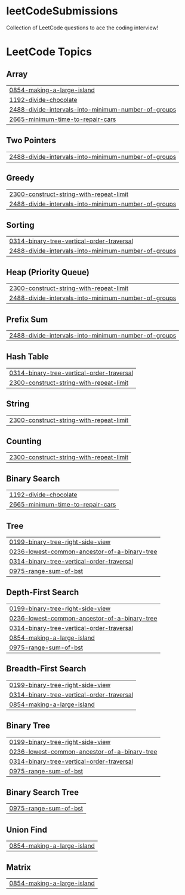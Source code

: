 # leetCodeSubmissions
Collection of LeetCode questions to ace the coding interview! 

<!---LeetCode Topics Start-->
# LeetCode Topics
## Array
|  |
| ------- |
| [0854-making-a-large-island](https://github.com/Shivani31996/leetCodeSubmissions/tree/master/0854-making-a-large-island) |
| [1192-divide-chocolate](https://github.com/Shivani31996/leetCodeSubmissions/tree/master/1192-divide-chocolate) |
| [2488-divide-intervals-into-minimum-number-of-groups](https://github.com/Shivani31996/leetCodeSubmissions/tree/master/2488-divide-intervals-into-minimum-number-of-groups) |
| [2665-minimum-time-to-repair-cars](https://github.com/Shivani31996/leetCodeSubmissions/tree/master/2665-minimum-time-to-repair-cars) |
## Two Pointers
|  |
| ------- |
| [2488-divide-intervals-into-minimum-number-of-groups](https://github.com/Shivani31996/leetCodeSubmissions/tree/master/2488-divide-intervals-into-minimum-number-of-groups) |
## Greedy
|  |
| ------- |
| [2300-construct-string-with-repeat-limit](https://github.com/Shivani31996/leetCodeSubmissions/tree/master/2300-construct-string-with-repeat-limit) |
| [2488-divide-intervals-into-minimum-number-of-groups](https://github.com/Shivani31996/leetCodeSubmissions/tree/master/2488-divide-intervals-into-minimum-number-of-groups) |
## Sorting
|  |
| ------- |
| [0314-binary-tree-vertical-order-traversal](https://github.com/Shivani31996/leetCodeSubmissions/tree/master/0314-binary-tree-vertical-order-traversal) |
| [2488-divide-intervals-into-minimum-number-of-groups](https://github.com/Shivani31996/leetCodeSubmissions/tree/master/2488-divide-intervals-into-minimum-number-of-groups) |
## Heap (Priority Queue)
|  |
| ------- |
| [2300-construct-string-with-repeat-limit](https://github.com/Shivani31996/leetCodeSubmissions/tree/master/2300-construct-string-with-repeat-limit) |
| [2488-divide-intervals-into-minimum-number-of-groups](https://github.com/Shivani31996/leetCodeSubmissions/tree/master/2488-divide-intervals-into-minimum-number-of-groups) |
## Prefix Sum
|  |
| ------- |
| [2488-divide-intervals-into-minimum-number-of-groups](https://github.com/Shivani31996/leetCodeSubmissions/tree/master/2488-divide-intervals-into-minimum-number-of-groups) |
## Hash Table
|  |
| ------- |
| [0314-binary-tree-vertical-order-traversal](https://github.com/Shivani31996/leetCodeSubmissions/tree/master/0314-binary-tree-vertical-order-traversal) |
| [2300-construct-string-with-repeat-limit](https://github.com/Shivani31996/leetCodeSubmissions/tree/master/2300-construct-string-with-repeat-limit) |
## String
|  |
| ------- |
| [2300-construct-string-with-repeat-limit](https://github.com/Shivani31996/leetCodeSubmissions/tree/master/2300-construct-string-with-repeat-limit) |
## Counting
|  |
| ------- |
| [2300-construct-string-with-repeat-limit](https://github.com/Shivani31996/leetCodeSubmissions/tree/master/2300-construct-string-with-repeat-limit) |
## Binary Search
|  |
| ------- |
| [1192-divide-chocolate](https://github.com/Shivani31996/leetCodeSubmissions/tree/master/1192-divide-chocolate) |
| [2665-minimum-time-to-repair-cars](https://github.com/Shivani31996/leetCodeSubmissions/tree/master/2665-minimum-time-to-repair-cars) |
## Tree
|  |
| ------- |
| [0199-binary-tree-right-side-view](https://github.com/Shivani31996/leetCodeSubmissions/tree/master/0199-binary-tree-right-side-view) |
| [0236-lowest-common-ancestor-of-a-binary-tree](https://github.com/Shivani31996/leetCodeSubmissions/tree/master/0236-lowest-common-ancestor-of-a-binary-tree) |
| [0314-binary-tree-vertical-order-traversal](https://github.com/Shivani31996/leetCodeSubmissions/tree/master/0314-binary-tree-vertical-order-traversal) |
| [0975-range-sum-of-bst](https://github.com/Shivani31996/leetCodeSubmissions/tree/master/0975-range-sum-of-bst) |
## Depth-First Search
|  |
| ------- |
| [0199-binary-tree-right-side-view](https://github.com/Shivani31996/leetCodeSubmissions/tree/master/0199-binary-tree-right-side-view) |
| [0236-lowest-common-ancestor-of-a-binary-tree](https://github.com/Shivani31996/leetCodeSubmissions/tree/master/0236-lowest-common-ancestor-of-a-binary-tree) |
| [0314-binary-tree-vertical-order-traversal](https://github.com/Shivani31996/leetCodeSubmissions/tree/master/0314-binary-tree-vertical-order-traversal) |
| [0854-making-a-large-island](https://github.com/Shivani31996/leetCodeSubmissions/tree/master/0854-making-a-large-island) |
| [0975-range-sum-of-bst](https://github.com/Shivani31996/leetCodeSubmissions/tree/master/0975-range-sum-of-bst) |
## Breadth-First Search
|  |
| ------- |
| [0199-binary-tree-right-side-view](https://github.com/Shivani31996/leetCodeSubmissions/tree/master/0199-binary-tree-right-side-view) |
| [0314-binary-tree-vertical-order-traversal](https://github.com/Shivani31996/leetCodeSubmissions/tree/master/0314-binary-tree-vertical-order-traversal) |
| [0854-making-a-large-island](https://github.com/Shivani31996/leetCodeSubmissions/tree/master/0854-making-a-large-island) |
## Binary Tree
|  |
| ------- |
| [0199-binary-tree-right-side-view](https://github.com/Shivani31996/leetCodeSubmissions/tree/master/0199-binary-tree-right-side-view) |
| [0236-lowest-common-ancestor-of-a-binary-tree](https://github.com/Shivani31996/leetCodeSubmissions/tree/master/0236-lowest-common-ancestor-of-a-binary-tree) |
| [0314-binary-tree-vertical-order-traversal](https://github.com/Shivani31996/leetCodeSubmissions/tree/master/0314-binary-tree-vertical-order-traversal) |
| [0975-range-sum-of-bst](https://github.com/Shivani31996/leetCodeSubmissions/tree/master/0975-range-sum-of-bst) |
## Binary Search Tree
|  |
| ------- |
| [0975-range-sum-of-bst](https://github.com/Shivani31996/leetCodeSubmissions/tree/master/0975-range-sum-of-bst) |
## Union Find
|  |
| ------- |
| [0854-making-a-large-island](https://github.com/Shivani31996/leetCodeSubmissions/tree/master/0854-making-a-large-island) |
## Matrix
|  |
| ------- |
| [0854-making-a-large-island](https://github.com/Shivani31996/leetCodeSubmissions/tree/master/0854-making-a-large-island) |
<!---LeetCode Topics End-->